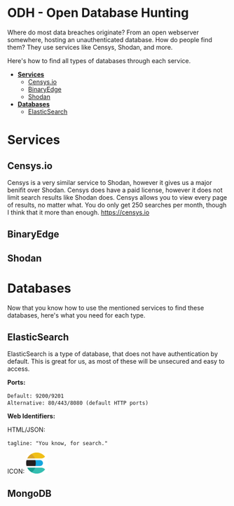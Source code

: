 # ODH - Open Database Hunting
Where do most data breaches originate? From an open webserver somewhere, hosting an unauthenticated database. How do people find them? They use services like Censys, Shodan, and more. 

Here's how to find all types of databases through each service.

- **[Services](#services)**
  - [Censys.io](#censysio)
  - [BinaryEdge](#binaryedge)
  - [Shodan](#shodan)
- **[Databases](#databases)**
  - [ElasticSearch](#elasticsearch)

# Services
## Censys.io
Censys is a very similar service to Shodan, however it gives us a major benifit over Shodan. Censys does have a paid license, however it does not limit search results like Shodan does. Censys allows you to view every page of results, no matter what. You do only get 250 searches per month, though I think that it more than enough.
https://censys.io
## BinaryEdge
## Shodan
# Databases
Now that you know how to use the mentioned services to find these databases, here's what you need for each type. 
## ElasticSearch
ElasticSearch is a type of database, that does not have authentication by default. This is great for us, as most of these will be unsecured and easy to access.

**Ports:**
```
Default: 9200/9201
Alternative: 80/443/8080 (default HTTP ports)
```
**Web Identifiers:**

HTML/JSON: 
```
tagline: "You know, for search."
```

ICON: 
![](icons/elasticsearch/favicon.ico "ElasticSearch Favicon")

## MongoDB

